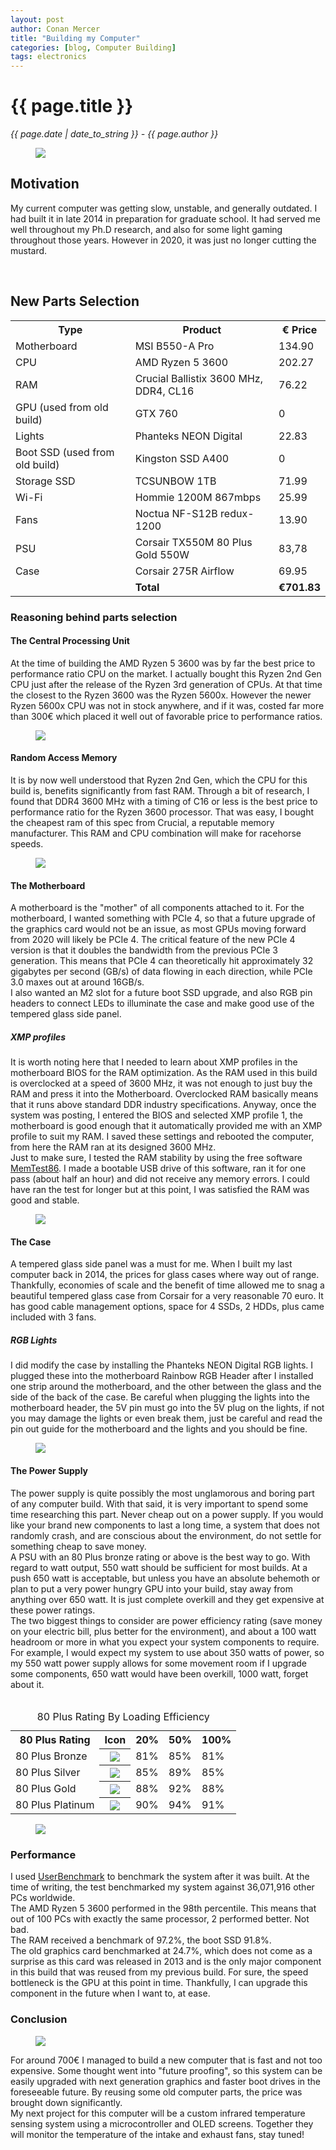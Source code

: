 ```yaml
---
layout: post
author: Conan Mercer
title: "Building my Computer"
categories: [blog, Computer Building]
tags: electronics
---
```


<script src="https://polyfill.io/v3/polyfill.min.js?features=es6"></script>
<script id="MathJax-script" async
          src="https://cdn.jsdelivr.net/npm/mathjax@3/es5/tex-mml-chtml.js">
</script>

<div class="post-paragraph">
  <h1>{{ page.title }}</h1>
  <p><i>{{ page.date | date_to_string }} - {{ page.author }}</i></p>

  <figure>
  <img src="{{site.baseurl}}/assets/minified/images/computer/computer.png">
  </figure>

<h2>Motivation</h2>

My current computer was getting slow, unstable, and generally outdated. I had built it in late 2014 in preparation for graduate school. It had served me well throughout my Ph.D research, and also for some light gaming throughout those years. However in 2020, it was just no longer cutting the mustard.

<br>

<h2>New Parts Selection</h2>

<table>
  <tr>
    <th>Type</th>
    <th>Product</th>
    <th>€ Price</th>
  </tr>
  <tr>
    <td>Motherboard</td>
    <td>MSI B550-A Pro</td>
    <td>134.90</td>
  </tr>
  <tr>
    <td>CPU</td>
    <td>AMD Ryzen 5 3600</td>
    <td>202.27</td>
  </tr>
  <tr>
    <td>RAM</td>
    <td>Crucial Ballistix 3600 MHz, DDR4, CL16</td>
    <td>76.22</td>
  </tr>
  <tr>
    <td>GPU (used from old build)</td>
    <td>GTX 760</td>
    <td>0</td>
  </tr>
  <tr>
    <td>Lights</td>
    <td>Phanteks NEON Digital</td>
    <td>22.83</td>
  </tr>
  <tr>
    <td>Boot SSD (used from old build)</td>
    <td>Kingston SSD A400</td>
    <td>0</td>
  </tr>
  <tr>
    <td>Storage SSD</td>
    <td>TCSUNBOW 1TB</td>
    <td>71.99</td>
  </tr>
  <tr>
    <td>Wi-Fi</td>
    <td>Hommie 1200M 867mbps</td>
    <td>25.99</td>
  </tr>
  <tr>
    <td>Fans</td>
    <td>Noctua NF-S12B redux-1200</td>
    <td>13.90</td>
  </tr>
  <tr>
    <td>PSU</td>
    <td>Corsair TX550M 80 Plus Gold 550W</td>
    <td>83,78</td>
  </tr>
  <tr>
    <td>Case</td>
    <td>Corsair 275R Airflow</td>
    <td>69.95</td>
  </tr>
  <tr>
    <td></td>
    <td><b>Total</b></td>
    <td><b>€701.83</b></td>
  </tr>
</table>


<h3>Reasoning behind parts selection</h3>

<h4>The Central Processing Unit</h4>
At the time of building the AMD Ryzen 5 3600 was by far the best price to performance ratio CPU on the market. I actually bought this Ryzen 2nd Gen CPU just after the release of the Ryzen 3rd generation of CPUs. At that time the closest to the Ryzen 3600 was the Ryzen 5600x. However the newer Ryzen 5600x CPU was not in stock anywhere, and if it was, costed far more than 300€ which placed it well out of favorable price to performance ratios.

  <figure>
  <img src="{{site.baseurl}}/assets/minified/images/computer/cpu.png">
  </figure>

<h4>Random Access Memory</h4>

It is by now well understood that Ryzen 2nd Gen, which the CPU for this build is, benefits significantly from fast RAM. Through a bit of research, I found that DDR4 3600 MHz with a timing of C16 or less is the best price to performance ratio for the Ryzen 3600 processor. That was easy, I bought the cheapest ram of this spec from Crucial, a reputable memory manufacturer. This RAM and CPU combination will make for racehorse speeds.

  <figure>
  <img src="{{site.baseurl}}/assets/minified/images/computer/ram.png">
  </figure>


<h4>The Motherboard</h4>
A motherboard is the "mother" of all components attached to it. For the motherboard, I wanted something with PCIe 4, so that a future upgrade of the graphics card would not be an issue, as most GPUs moving forward from 2020 will likely be PCIe 4. The critical feature of the new PCIe 4 version is that it doubles the bandwidth from the previous PCIe 3 generation. This means that PCIe 4 can theoretically hit approximately 32 gigabytes per second (GB/s) of data flowing in each direction, while PCIe 3.0 maxes out at around 16GB/s.
<br>
I also wanted an M2 slot for a future boot SSD upgrade, and also RGB pin headers to connect LEDs to illuminate the case and make good use of the tempered glass side panel.

<h5>XMP profiles</h5>

It is worth noting here that I needed to learn about XMP profiles in the motherboard BIOS for the RAM optimization. As the RAM used in this build is overclocked at a speed of 3600 MHz, it was not enough to just buy the RAM and press it into the Motherboard. Overclocked RAM basically means that it runs above standard DDR industry specifications. Anyway, once the system was posting, I entered the BIOS and selected XMP profile 1, the motherboard is good enough that it automatically provided me with an XMP profile to suit my RAM. I saved these settings and rebooted the computer, from here the RAM ran at its designed 3600 MHz.
<br>
Just to make sure, I tested the RAM stability by using the free software <a href="https://www.memtest86.com/" target="_blank">MemTest86</a>. I made a bootable USB drive of this software, ran it for one pass (about half an hour) and did not receive any memory errors. I could have ran the test for longer but at this point, I was satisfied the RAM was good and stable.


  <figure>
  <img src="{{site.baseurl}}/assets/minified/images/computer/motherboard.png">
  </figure>

<h4>The Case</h4>
A tempered glass side panel was a must for me. When I built my last computer back in 2014, the prices for glass cases where way out of range. Thankfully, economies of scale and the benefit of time allowed me to snag a beautiful tempered glass case from Corsair for a very reasonable 70 euro. It has good cable management options, space for 4 SSDs, 2 HDDs, plus came included with 3 fans.

<h5>RGB Lights</h5>

I did modify the case by installing the Phanteks NEON Digital RGB lights. I plugged these into the motherboard Rainbow RGB Header after I installed one strip around the motherboard, and the other between the glass and the side of the back of the case. Be careful when plugging the lights into the motherboard header, the 5V pin must go into the 5V plug on the lights, if not you may damage the lights or even break them, just be careful and read the pin out guide for the motherboard and the lights and you should be fine.

  <figure>
  <img src="{{site.baseurl}}/assets/minified/images/computer/closeup.png">
  </figure>

<h4>The Power Supply</h4>
The power supply is quite possibly the most unglamorous and boring part of any computer build. With that said, it is very important to spend some time researching this part. Never cheap out on a power supply. If you would like your brand new components to last a long time, a system that does not randomly crash, and are conscious about the environment, do not settle for something cheap to save money.
<br>
A PSU with an 80 Plus bronze rating or above is the best way to go. With regard to watt output, 550 watt should be sufficient for most builds. At a push 650 watt is acceptable, but unless you have an absolute behemoth or plan to put a very power hungry GPU into your build, stay away from anything over 650 watt. It is just complete overkill and they get expensive at these power ratings. 
<br>
The two biggest things to consider are power efficiency rating (save money on your electric bill, plus better for the environment), and about a 100 watt headroom or more in what you expect your system components to require. For example, I would expect my system to use about 350 watts of power, so my 550 watt power supply allows for some movement room if I upgrade some components, 650 watt would have been overkill, 1000 watt, forget about it.

<br>
<br>

<table>
<caption>80 Plus Rating By Loading Efficiency</caption>
  <tr>
    <th>80 Plus Rating</th>
    <th>Icon</th>
    <th>20%</th>
    <th>50%</th>
    <th>100%</th>
  </tr>
  <tr>
    <td>80 Plus Bronze</td>
    <th><img src="{{site.baseurl}}/assets/minified/images/computer/80_Plus_Bronze.png"></th>
    <td>81%</td>
    <td>85%</td>
    <td>81%</td>
  </tr>
  <tr>
    <td>80 Plus Silver</td>
    <th><img src="{{site.baseurl}}/assets/minified/images/computer/80_Plus_Silver.png"></th>
    <td>85%</td>
    <td>89%</td>
    <td>85%</td>
  </tr>
  <tr>
    <td>80 Plus Gold</td>
    <th><img src="{{site.baseurl}}/assets/minified/images/computer/80_Plus_Gold.png"></th>
    <td>88%</td>
    <td>92%</td>
    <td>88%</td>
  </tr>
    <tr>
    <td>80 Plus Platinum</td>
    <th><img src="{{site.baseurl}}/assets/minified/images/computer/80_Plus_Platinum.png"></th>
    <td>90%</td>
    <td>94%</td>
    <td>91%</td>
  </tr>
</table>

  <figure>
  <img src="{{site.baseurl}}/assets/minified/images/computer/power.jpg">
  </figure>

<h3>Performance</h3>

I used <a href="https://www.userbenchmark.com/" target="_blank">UserBenchmark</a> to benchmark the system after it was built. At the time of writing, the test benchmarked my system against 36,071,916 other PCs worldwide.
<br>
The AMD Ryzen 5 3600 performed in the 98th percentile. This means that out of 100 PCs with exactly the same processor, 2 performed better. Not bad.
<br>
The RAM received a benchmark of 97.2%, the boot SSD 91.8%.
<br>
The old graphics card benchmarked at 24.7%, which does not come as a surprise as this card was released in 2013 and is the only major component in this build that was reused from my previous build. For sure, the speed bottleneck is the GPU at this point in time. Thankfully, I can upgrade this component in the future when I want to, at ease.


<h3>Conclusion</h3>

  <figure>
  <img src="{{site.baseurl}}/assets/minified/images/computer/computer2.png">
  </figure>

For around 700€ I managed to build a new computer that is fast and not too expensive. Some thought went into "future proofing", so this system can be easily upgraded with next generation graphics and faster boot drives in the foreseeable future. By reusing some old computer parts, the price was brought down significantly.
<br>
My next project for this computer will be a custom infrared temperature sensing system using a microcontroller and OLED screens. Together they will monitor the temperature of the intake and exhaust fans, stay tuned!

